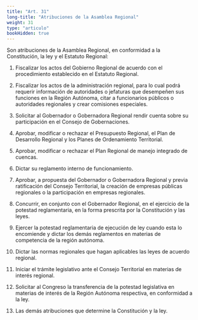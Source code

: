 ```yaml
---
title: "Art. 31"
long-title: "Atribuciones de la Asamblea Regional"
weight: 31
type: "articulo"
bookHidden: true
---
```

Son atribuciones de la Asamblea Regional, en conformidad a la Constitución, la ley y el Estatuto Regional:
 
1. Fiscalizar los actos del Gobierno Regional de acuerdo con el procedimiento establecido en el Estatuto Regional.
 
2. Fiscalizar los actos de la administración regional, para lo cual podrá requerir información de autoridades o jefaturas que desempeñen sus funciones en la Región Autónoma, citar a funcionarios públicos o autoridades regionales y crear comisiones especiales.
 
3. Solicitar al Gobernador o Gobernadora Regional rendir cuenta sobre su participación en el Consejo de Gobernaciones.
 
4. Aprobar, modificar o rechazar el Presupuesto Regional, el Plan de Desarrollo Regional y los Planes de Ordenamiento Territorial.
 
5. Aprobar, modificar o rechazar el Plan Regional de manejo integrado de cuencas.
 
6. Dictar su reglamento interno de funcionamiento.
 
7. Aprobar, a propuesta del Gobernador o Gobernadora Regional y previa ratificación del Consejo Territorial, la creación de empresas públicas regionales o la participación en empresas regionales.

8. Concurrir, en conjunto con el Gobernador Regional, en el ejercicio de la potestad reglamentaria, en la forma prescrita por la Constitución y las leyes.

9. Ejercer la potestad reglamentaria de ejecución de ley cuando esta lo encomiende y dictar los demás reglamentos en materias de competencia de la región autónoma.
 
10. Dictar las normas regionales que hagan aplicables las leyes de acuerdo regional.
 
11. Iniciar el trámite legislativo ante el Consejo Territorial en materias de interés regional.

12. Solicitar al Congreso la transferencia de la potestad legislativa en materias de interés de la Región Autónoma respectiva, en conformidad a la ley.
 
13. Las demás atribuciones que determine la Constitución y la ley.
